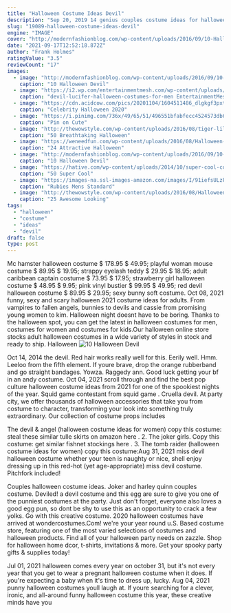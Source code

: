 ```yaml
---
title: "Halloween Costume Ideas Devil"
description: "Sep 20, 2019 14 genius couples costume ideas for halloween 2021 get wicked with your boo this halloween with costumes from beetlejuice , wandavision & more. By jake thompson , carly"
slug: "19089-halloween-costume-ideas-devil"
engine: "IMAGE"
cover: "http://modernfashionblog.com/wp-content/uploads/2016/09/10-Halloween-Devil-Makeup-Ideas-For-Girls-Women-2016-6.jpg"
date: "2021-09-17T12:52:18.872Z"
author: "Frank Holmes"
ratingValue: "3.5"
reviewCount: "17"
images:
  - image: "http://modernfashionblog.com/wp-content/uploads/2016/09/10-Halloween-Devil-Makeup-Ideas-For-Girls-Women-2016-6.jpg"
    caption: "10 Halloween Devil"
  - image: "https://i2.wp.com/entertainmentmesh.com/wp-content/uploads/2017/09/devil-lucifer-halloween-costumes-for-men.jpg?ssl=1"
    caption: "devil-lucifer-halloween-costumes-for-men EntertainmentMesh"
  - image: "https://cdn.acidcow.com/pics/20201104/1604511486_dlgkgf3pxt.jpg"
    caption: "Celebrity Halloween 2020"
  - image: "https://i.pinimg.com/736x/49/65/51/496551bfabfecc4524573db62dcbadc4--devil-halloween-costumes-devil-costume.jpg"
    caption: "Pin on Cute"
  - image: "http://thewowstyle.com/wp-content/uploads/2016/08/tiger-lily-Princess-Halloween-Makeup.jpg"
    caption: "50 Breathtaking Halloween"
  - image: "https://weneedfun.com/wp-content/uploads/2016/08/Halloween-Costumes-For-Boys-13.jpg"
    caption: "24 Attractive Halloween"
  - image: "http://modernfashionblog.com/wp-content/uploads/2016/09/10-Halloween-Devil-Makeup-Ideas-For-Girls-Women-2016-8.jpg"
    caption: "10 Halloween Devil"
  - image: "https://hative.com/wp-content/uploads/2014/10/super-cool-costume-ideas/16-old-sweater-sock-monkey-costume.jpg"
    caption: "50 Super Cool"
  - image: "https://images-na.ssl-images-amazon.com/images/I/91iefsULzPL.jpg"
    caption: "Rubies Mens Standard"
  - image: "http://thewowstyle.com/wp-content/uploads/2016/08/Halloween-Makeup-Special-Effects.jpg"
    caption: "25 Awesome Looking"
tags:
  - "halloween"
  - "costume"
  - "ideas"
  - "devil"
draft: false
type: post
---
```


Mc hamster halloween costume $ 178.95 $ 49.95; playful woman mouse costume $ 89.95 $ 19.95; strappy eyelash teddy $ 29.95 $ 18.95; adult caribbean captain costume $ 73.95 $ 17.95; strawberry girl halloween costume $ 48.95 $ 9.95; pink vinyl bustier $ 99.95 $ 49.95; red devil halloween costume $ 89.95 $ 29.95; sexy bunny soft costume. Oct 08, 2021 funny, sexy and scary halloween 2021 costume ideas for adults. From vampires to fallen angels, bunnies to devils and cassie from promising young women to kim. Halloween night doesnt have to be boring. Thanks to the halloween spot, you can get the latest in halloween costumes for men, costumes for women and costumes for kids.Our halloween online store stocks adult halloween costumes in a wide variety of styles in stock and ready to ship. Halloween
![10 Halloween Devil](http://modernfashionblog.com/wp-content/uploads/2016/09/10-Halloween-Devil-Makeup-Ideas-For-Girls-Women-2016-6.jpg "10 Halloween Devil")

Oct 14, 2014 the devil. Red hair works really well for this. Eerily well. Hmm. Leeloo from the fifth element. If youre brave, drop the orange rubberband and go straight bandages. Yowza. Raggedy ann. Good luck getting your bf in an andy costume. Oct 04, 2021 scroll through and find the best pop culture halloween costume ideas from 2021 for one of the spookiest nights of the year. Squid game contestant from squid game .  Cruella devil. At party city, we offer thousands of halloween accessories that take you from costume to character, transforming your look into something truly extraordinary. Our collection of costume props includes
<!--inArticleAds-->

<!--galleryOne-->

The devil & angel (halloween costume ideas for women) copy this costume: steal these similar tulle skirts on amazon here . 2. The joker girls. Copy this costume: get similar fishnet stockings here . 3. The tomb raider (halloween costume ideas for women) copy this costume:Aug 31, 2021 miss devil halloween costume whether your teen is naughty or nice, shell enjoy dressing up in this red-hot (yet age-appropriate) miss devil costume. Pitchfork included!
<!--inArticleAds-->

<!--galleryTwo-->

Couples halloween costume ideas. Joker and harley quinn couples costume.  Deviled! a devil costume and this egg are sure to give you one of the punniest costumes at the party. Just don't forget, everyone also loves a good egg pun, so dont be shy to use this as an opportunity to crack a few yolks. Go with this creative costume. 2020 halloween costumes have arrived at wondercostumes.Com! we're your year round u.S. Based costume store, featuring one of the most varied selections of costumes and halloween products. Find all of your halloween party needs on zazzle. Shop for halloween home dcor, t-shirts, invitations & more. Get your spooky party gifts & supplies today!
<!--galleryThree-->

Jul 01, 2021 halloween comes every year on october 31, but it's not every year that you get to wear a pregnant halloween costume when it does. If you're expecting a baby when it's time to dress up, lucky. Aug 04, 2021 punny halloween costumes youll laugh at. If youre searching for a clever, ironic, and all-around funny halloween costume this year, these creative minds have you